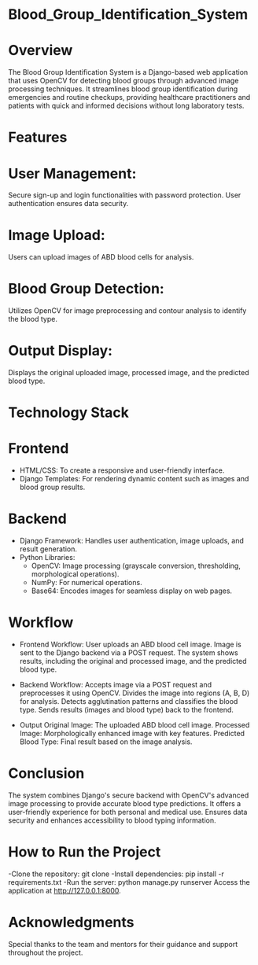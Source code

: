# Blood_Group_Identification_System

# Overview
The Blood Group Identification System is a Django-based web application that uses OpenCV for detecting blood groups through advanced image processing techniques. It streamlines blood group identification during emergencies and routine checkups, providing healthcare practitioners and patients with quick and informed decisions without long laboratory tests.

# Features
# User Management:
Secure sign-up and login functionalities with password protection.
User authentication ensures data security.
# Image Upload:
Users can upload images of ABD blood cells for analysis.
# Blood Group Detection:
Utilizes OpenCV for image preprocessing and contour analysis to identify the blood type.
# Output Display:
Displays the original uploaded image, processed image, and the predicted blood type.


# Technology Stack
# Frontend
- HTML/CSS: To create a responsive and user-friendly interface.
- Django Templates: For rendering dynamic content such as images and blood group results.
# Backend
- Django Framework: Handles user authentication, image uploads, and result generation.
- Python Libraries:
   - OpenCV: Image processing (grayscale conversion, thresholding, morphological operations).
   - NumPy: For numerical operations.
   - Base64: Encodes images for seamless display on web pages.


# Workflow
- Frontend Workflow:
User uploads an ABD blood cell image.
Image is sent to the Django backend via a POST request.
The system shows results, including the original and processed image, and the predicted blood type.

- Backend Workflow:
Accepts image via a POST request and preprocesses it using OpenCV.
Divides the image into regions (A, B, D) for analysis.
Detects agglutination patterns and classifies the blood type.
Sends results (images and blood type) back to the frontend.

- Output
Original Image: The uploaded ABD blood cell image.
Processed Image: Morphologically enhanced image with key features.
Predicted Blood Type: Final result based on the image analysis.


# Conclusion
The system combines Django's secure backend with OpenCV's advanced image processing to provide accurate blood type predictions.
It offers a user-friendly experience for both personal and medical use.
Ensures data security and enhances accessibility to blood typing information.

# How to Run the Project
-Clone the repository:
 git clone <repository-url>
-Install dependencies:
 pip install -r requirements.txt
-Run the server:
 python manage.py runserver
 Access the application at http://127.0.0.1:8000.


# Acknowledgments
Special thanks to the team and mentors for their guidance and support throughout the project.
